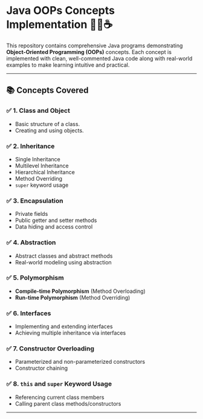 
# Java OOPs Concepts Implementation 👨‍💻☕

This repository contains comprehensive Java programs demonstrating **Object-Oriented Programming (OOPs)** concepts. Each concept is implemented with clean, well-commented Java code along with real-world examples to make learning intuitive and practical.

---

## 📚 Concepts Covered

### ✅ 1. **Class and Object**
- Basic structure of a class.
- Creating and using objects.

### ✅ 2. **Inheritance**
- Single Inheritance
- Multilevel Inheritance
- Hierarchical Inheritance
- Method Overriding
- `super` keyword usage

### ✅ 3. **Encapsulation**
- Private fields
- Public getter and setter methods
- Data hiding and access control

### ✅ 4. **Abstraction**
- Abstract classes and abstract methods
- Real-world modeling using abstraction

### ✅ 5. **Polymorphism**
- **Compile-time Polymorphism** (Method Overloading)
- **Run-time Polymorphism** (Method Overriding)

### ✅ 6. **Interfaces**
- Implementing and extending interfaces
- Achieving multiple inheritance via interfaces

### ✅ 7. **Constructor Overloading**
- Parameterized and non-parameterized constructors
- Constructor chaining

### ✅ 8. **`this` and `super` Keyword Usage**
- Referencing current class members
- Calling parent class methods/constructors

---




